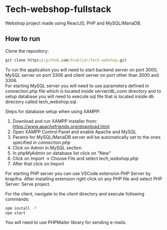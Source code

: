 # Tech-webshop-fullstack
Webshop project made using ReactJS, PHP and MySQL/MariaDB.
## How to run
Clone the repository:
```cmd
git clone https://github.com/Stakljar/Tech-webshop.git
```
To run the application you will need to start backend server on port 3000, MySQL server on port 3306 and client server on port other than 3000 and 3306.<br>
For starting MySQL server you will need to use parameters defined in connection.php file which is located inside server/db_conn directory and to setup database you will need to execute sql file that is located inside db directory called tech_webshop.sql.<br>

Steps for database setup when using XAMPP:
1. Download and run XAMPP installer from: https://www.apachefriends.org/download.html
2. Open XAMPP Control Panel and enable Apache and MySQL
3. Params for MySQL/MariaDB server will be automatically set to the ones specified in _connection.php_
4. Click on Admin in MySQL section
5. In phpMyAdmin on database list click on "New"
6. Click on Import -> Choose File and select _tech_webshop.php_
7. After that click on Import

For starting PHP server you can use VSCode extension PHP Server by brapifra.
After installing extension right click on any PHP file and select PHP Server: Serve project.

For the client, navigate to the _client_ directory and execute following commands:
```cmd
npm install -f
npm start
```
You will need to use PHPMailer library for sending e-mails.
